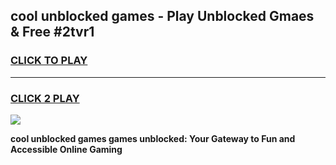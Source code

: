 
## cool unblocked games - Play Unblocked Gmaes & Free #2tvr1
<h3>
<a href="https://news.freeplayer.one?title=cool_unblocked_games&ref=03M">CLICK TO PLAY</a></h3>
<hr>

<h3>
<a href="https://news.freeplayer.one?title=cool_unblocked_games&ref=03M">CLICK 2 PLAY</a>
  
</h3>

<a href="https://news.freeplayer.one?title=cool_unblocked_games&ref=03M"><img src="https://clearcache.store/games.png"></a>


**cool unblocked games games unblocked: Your Gateway to Fun and Accessible Online Gaming**
